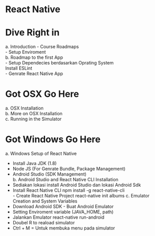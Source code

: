 # React Native

# Dive Right in
a. Introduction - Course Roadmaps</br> 
    - Setup Enviroment</br>
b. Roadmap to the first App</br> 
    - Setup Dependecies berdasarkan Oprating System</br> 
     Install ESLint</br> - Genrate React Native App</br>

# Got OSX Go Here</br>
a. OSX Installation</br>
b. More on OSX Installation</br>
c. Running in the Simulator</br>

# Got Windows Go Here</br>
a. Windows Setup of React Native</br> 
- Install Java JDK (1.8)</br> 
- Node JS (For Genrate Bundle, Package Management)</br> 
- Android Studio (SDK Management)</br>
b. Android Studio and React Native CLI Installation</br> 
- Sediakan lokasi install Android Studio dan lokasi Android Sdk</br> 
- Install React Native CLI npm install -g react-native-cli</br> - Create React Native Project react-native init albums
c. Emulator Creation and System Variables</br> 
- Download Android SDK - Buat Android Emulator 
- Setting Enviroment variable (JAVA_HOME, path)
- Jalankan Emulator react-native run-android
- Doubel R to reaload simulator
- Ctrl + M = Untuk membuka menu pada simulator